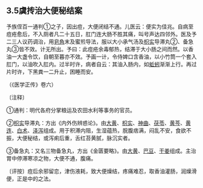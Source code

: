 ## 3.5虞抟治大便秘结案

予族侄百一通判①之子，因出痘，大便闭结不通。儿医云：便实为佳兆。自病至痘疮愈后，不入厕者凡二十五日，肛门连大肠不胜其痛，叫号声达四邻外。医及予二三人议药调治，用[皂角](https://www.gmzyjc.com/read/bc/bc16-0.1.7.0.0.md)末及蜜煎导法，服以大小承气汤及[枳实](https://www.gmzyjc.com/read/bc/bc11-0.0.3.0.0.md)导滞丸②、备急丸③皆不效。计无所出。予曰：此痘疮余毒郁热，结滞于大小肠之间而然。以香油一大盏令饮，自朝至暮亦不效。予画一计，令侍婢口含香油，以小竹筒一个套入肛门，以油吹入肛内。过半时许，病者自云：其油入肠内，如[蚯蚓](https://www.gmzyjc.com/read/bc/bc10-0.0.7.0.0.md)渐渐上行。再过片时许，下黑粪一二升止，困睡而安。

（《医学正传》卷六）

〔注释〕

①通判：明代各府分掌粮运及农田水利等事务的官员。

②[枳实](https://www.gmzyjc.com/read/bc/bc11-0.0.3.0.0.md)导滞丸：方出《内外伤辨惑论》。由[大黄](https://www.gmzyjc.com/read/bc/bc02-0.1.1.0.0.md)、[枳实](https://www.gmzyjc.com/read/bc/bc11-0.0.3.0.0.md)、[神曲](https://www.gmzyjc.com/read/bc/bc14-0.0.4.0.0.md)、[茯苓](https://www.gmzyjc.com/read/bc/bc05-0.0.1.0.0.md)、[黄芩](https://www.gmzyjc.com/read/bc/bc03-0.2.1.0.0.md)、[黄连](https://www.gmzyjc.com/read/bc/bc03-0.2.2.0.0.md)、[白术](https://www.gmzyjc.com/read/bc/bc17-0.1.5.0.0.md)、[泽泻](https://www.gmzyjc.com/read/bc/bc05-0.0.4.0.0.md)组成。用于积滞内阻，生湿蕴热，脘腹痞满，闷乱不安，食欲不振，大便秘结，或泻痢后重，舌红苔黄腻，脉沉实者。

③备急丸：又名三物备急丸，方出《金匮要略》。由[大黄](https://www.gmzyjc.com/read/bc/bc02-0.1.1.0.0.md)、[巴豆](https://www.gmzyjc.com/read/bc/bc02-0.3.5.0.0.md)、[干姜](https://www.gmzyjc.com/read/bc/bc07-0.4.0.0.0.md)组成。主治胃中停滞寒凉之物，大便不通，腹痛。

〔评按〕痘后余邪留恋，津伤液耗，致大便燥结，疼痛难忍，取香油灌肠，润燥滑便，正是中的之法。
